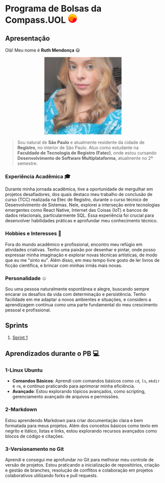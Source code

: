 ﻿# Programa de Bolsas da Compass.UOL <img src="imgs/logo.png" alt="Logo da Compass" width="30px" height="30px">

## Apresentação

 Olá! Meu nome é  **Ruth Mendonça** :smiley: <div align="center"><img src="imgs/foto.jpg" alt="Foto Ruth Mendonça" width="250px" height="250px" style="border-radius: '15px'"></div>
 > Sou natural de **São Paulo** e atualmente residente da cidade de **Registro**, no interior de São Paulo. 
 > Atuo como estudante na **Faculdade de Tecnologia de Registro (Fatec)**, onde estou cursando **Desenvolvimento de Software Multiplataforma**, atualmente no 2º semestre.

### Experiência Acadêmica :mortar_board: 

Durante minha jornada acadêmica, tive a oportunidade de mergulhar em projetos desafiadores, dos quais destaco meu trabalho de conclusão de curso (TCC) realizada na Etec de Registro, durante o curso técnico de Desenvolvimento de Sistemas. Nele, explorei a interseção entre tecnologias emergentes como React Native, Internet das Coisas (IoT) e bancos de dados relacionais, particularmente SQL. Essa experiência foi crucial para desenvolver habilidades práticas e aprofundar meu conhecimento técnico.


### Hobbies e Interesses :art:

Fora do mundo acadêmico e profissional, encontro meu refúgio em atividades criativas. Tenho uma paixão por desenhar e pintar, onde posso expressar minha imaginação e explorar novas técnicas artísticas, de modo que eu me "sinto eu". Além disso, em meu tempo livre gosto de ler livros de ficção científica, e brincar com minhas irmãs mais novas.

### Personalidade :relaxed:

Sou uma pessoa naturalmente espontânea e alegre, buscando sempre encarar os desafios da vida com determinação e persistência. Tenho facilidade em me adaptar a novos ambientes e situações, e considero a aprendizagem contínua como uma parte fundamental do meu crescimento pessoal e profissional.

## Sprints 

1. [Sprint 1](Sprint1/README.md)



## Aprendizados durante o PB :computer:

### 1-Linux Ubuntu

- **Comandos Básicos**: Aprendi com comandos básicos como `cd`, `ls`, `mkdir` e `rm`, e continuo praticando para aprimorar minha eficiência.
- **Avançado**: Estou explorando tópicos avançados, como scripting, gerenciamento avançado de arquivos e permissões.

### 2-Markdown

Estou aprendendo Markdown para criar documentação clara e bem formatada para meus projetos. Além dos conceitos básicos como texto em negrito e itálico, listas e links, estou explorando recursos avançados como blocos de código e citações.

### 3-Versionamento no Git
Aprendi e consegui me aprofundar no Git para melhorar meu controle de versão de projetos. Estou praticando a inicialização de repositórios, criação e gestão de branches, resolução de conflitos e colaboração em projetos colaborativos utilizando forks e pull requests.

